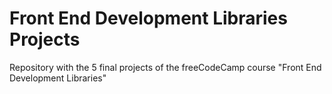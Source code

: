 # Front End Development Libraries Projects
Repository with the 5 final projects of the freeCodeCamp course "Front End Development Libraries"
